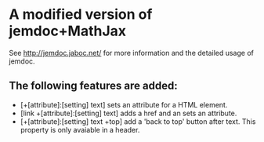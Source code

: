 # A modified version of jemdoc+MathJax
See http://jemdoc.jaboc.net/ for more information and the detailed usage of jemdoc.

The following features are added:
-----------------------------------
- \[\+\[attribute\]\:\[setting\] text\] sets an attribute for a HTML element.
- [link  \+\[attribute\]\:\[setting\] text] adds a href and an sets an attribute.
- [\+\[attribute\]\:\[setting\] text +top] add a 'back to top' button after text. This property is only avaiable in a header.

